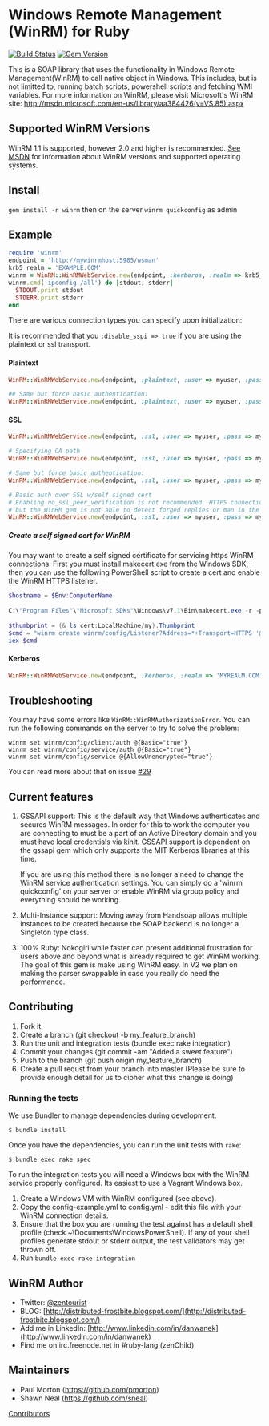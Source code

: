 # Windows Remote Management (WinRM) for Ruby
[![Build Status](https://travis-ci.org/WinRb/WinRM.svg?branch=master)](https://travis-ci.org/WinRb/WinRM)
[![Gem Version](https://badge.fury.io/rb/winrm.svg)](http://badge.fury.io/rb/winrm)

This is a SOAP library that uses the functionality in Windows Remote
Management(WinRM) to call native object in Windows.  This includes, but is
not limitted to, running batch scripts, powershell scripts and fetching WMI
variables.  For more information on WinRM, please visit Microsoft's WinRM
site: http://msdn.microsoft.com/en-us/library/aa384426(v=VS.85).aspx

## Supported WinRM Versions
WinRM 1.1 is supported, however 2.0 and higher is recommended. [See MSDN](http://technet.microsoft.com/en-us/library/ff520073(v=ws.10).aspx) for information about WinRM versions and supported operating systems.

## Install
`gem install -r winrm` then on the server `winrm quickconfig` as admin

## Example
```ruby
require 'winrm'
endpoint = 'http://mywinrmhost:5985/wsman'
krb5_realm = 'EXAMPLE.COM'
winrm = WinRM::WinRMWebService.new(endpoint, :kerberos, :realm => krb5_realm)
winrm.cmd('ipconfig /all') do |stdout, stderr|
  STDOUT.print stdout
  STDERR.print stderr
end
```

There are various connection types you can specify upon initialization:

It is recommended that you <code>:disable_sspi => true</code> if you are using the plaintext or ssl transport.

#### Plaintext
```ruby
WinRM::WinRMWebService.new(endpoint, :plaintext, :user => myuser, :pass => mypass, :disable_sspi => true)

## Same but force basic authentication:
WinRM::WinRMWebService.new(endpoint, :plaintext, :user => myuser, :pass => mypass, :basic_auth_only => true)
```

#### SSL
```ruby
WinRM::WinRMWebService.new(endpoint, :ssl, :user => myuser, :pass => mypass, :disable_sspi => true)

# Specifying CA path
WinRM::WinRMWebService.new(endpoint, :ssl, :user => myuser, :pass => mypass, :ca_trust_path => '/etc/ssl/certs/cert.pem', :basic_auth_only => true)

# Same but force basic authentication:
WinRM::WinRMWebService.new(endpoint, :ssl, :user => myuser, :pass => mypass, :basic_auth_only => true)

# Basic auth over SSL w/self signed cert
# Enabling no_ssl_peer_verification is not recommended. HTTPS connections are still encrypted,
# but the WinRM gem is not able to detect forged replies or man in the middle attacks.
WinRM::WinRMWebService.new(endpoint, :ssl, :user => myuser, :pass => mypass, :basic_auth_only => true, :no_ssl_peer_verification => true)
```

##### Create a self signed cert for WinRM
You may want to create a self signed certificate for servicing https WinRM connections. First you must install makecert.exe from the Windows SDK, then you can use the following PowerShell script to create a cert and enable the WinRM HTTPS listener.

```powershell
$hostname = $Env:ComputerName
 
C:\"Program Files"\"Microsoft SDKs"\Windows\v7.1\Bin\makecert.exe -r -pe -n "CN=$hostname,O=vagrant" -eku 1.3.6.1.5.5.7.3.1 -ss my -sr localMachine -sky exchange -sp "Microsoft RSA SChannel Cryptographic Provider" -sy 12 "$hostname.cer"
 
$thumbprint = (& ls cert:LocalMachine/my).Thumbprint
$cmd = "winrm create winrm/config/Listener?Address=*+Transport=HTTPS '@{Hostname=`"$hostname`";CertificateThumbprint=`"$thumbprint`"}'"
iex $cmd
```

#### Kerberos
```ruby
WinRM::WinRMWebService.new(endpoint, :kerberos, :realm => 'MYREALM.COM')
```

## Troubleshooting
You may have some errors like ```WinRM::WinRMAuthorizationError```.
You can run the following commands on the server to try to solve the problem:
```
winrm set winrm/config/client/auth @{Basic="true"}
winrm set winrm/config/service/auth @{Basic="true"}
winrm set winrm/config/service @{AllowUnencrypted="true"}
```
You can read more about that on issue [#29](https://github.com/WinRb/WinRM/issues/29)


## Current features

1. GSSAPI support:  This is the default way that Windows authenticates and
   secures WinRM messages. In order for this to work the computer you are
   connecting to must be a part of an Active Directory domain and you must
   have local credentials via kinit. GSSAPI support is dependent on the
   gssapi gem which only supports the MIT Kerberos libraries at this time.

   If you are using this method there is no longer a need to change the
   WinRM service authentication settings. You can simply do a
   'winrm quickconfig' on your server or enable WinRM via group policy and
   everything should be working.

2. Multi-Instance support:  Moving away from Handsoap allows multiple
   instances to be created because the SOAP backend is no longer a Singleton
   type class.

3. 100% Ruby: Nokogiri while faster can present additional frustration for
   users above and beyond what is already required to get WinRM working.
   The goal of this gem is make using WinRM easy. In V2 we plan on making
   the parser swappable in case you really do need the performance.

## Contributing

1. Fork it.
2. Create a branch (git checkout -b my_feature_branch)
3. Run the unit and integration tests (bundle exec rake integration)
4. Commit your changes (git commit -am "Added a sweet feature")
5. Push to the branch (git push origin my_feature_branch)
6. Create a pull requst from your branch into master (Please be sure to provide enough detail for us to cipher what this change is doing)

### Running the tests

We use Bundler to manage dependencies during development.

```
$ bundle install
```

Once you have the dependencies, you can run the unit tests with `rake`:

```
$ bundle exec rake spec
```

To run the integration tests you will need a Windows box with the WinRM service properly configured. Its easiest to use a Vagrant Windows box.

1. Create a Windows VM with WinRM configured (see above).
2. Copy the config-example.yml to config.yml - edit this file with your WinRM connection details.
3. Ensure that the box you are running the test against has a default shell profile (check ~\Documents\WindowsPowerShell).  If any of your shell profiles generate stdout or stderr output, the test validators may get thrown off.
4. Run `bundle exec rake integration`

## WinRM Author
* Twitter: [@zentourist](https://twitter.com/zentourist)
* BLOG:  [http://distributed-frostbite.blogspot.com/](http://distributed-frostbite.blogspot.com/)
* Add me in LinkedIn:  [http://www.linkedin.com/in/danwanek](http://www.linkedin.com/in/danwanek)
* Find me on irc.freenode.net in #ruby-lang (zenChild)

## Maintainers
* Paul Morton (https://github.com/pmorton)
* Shawn Neal (https://github.com/sneal)

[Contributors](https://github.com/WinRb/WinRM/graphs/contributors)
